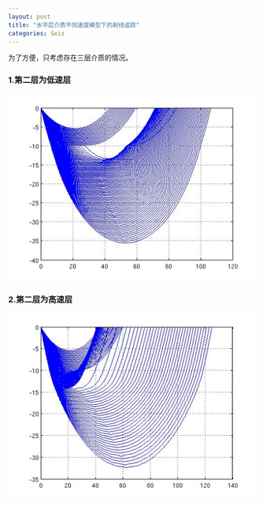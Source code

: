```yaml
---
layout: post
title: "水平层介质不同速度模型下的射线追踪"
categories: Seis
---
```


为了方便，只考虑存在三层介质的情况。

### 1.第二层为低速层
![fig](/pic/fig/lvz.jpg "Low Velocity Zone")

### 2.第二层为高速层
![fig](/pic/fig/hvz.jpg "High Velocity Zone")
